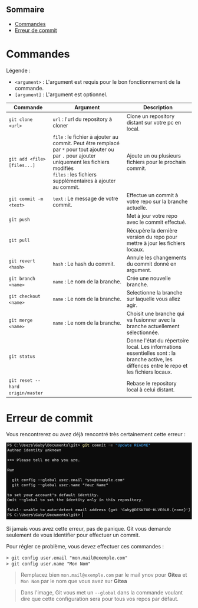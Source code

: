 ## Sommaire
- [Commandes](#commandes)
- [Erreur de commit](#erreur-de-commit)

# Commandes
Légende :
- `<argument>` : L'argument est requis pour le bon fonctionnement de la commande.
- `[argument]` : L'argument est optionnel.

| Commande | Argument | Description |
| -------- | -------- | ----------- |
| `git clone <url>` | `url` : l'url du repository à cloner | Clone un repository distant sur votre pc en local. |
| `git add <file> [files...]` | `file` : le fichier à ajouter au commit. Peut être remplacé par `*` pour tout ajouter ou par `.` pour ajouter uniquement les fichiers modifiés<br />`files` : les fichiers supplémentaires à ajouter au commit. | Ajoute un ou plusieurs fichiers pour le prochain commit. |
| `git commit -m <text>` | `text` : Le message de votre commit. | Effectue un commit à votre repo sur la branche actuelle. |
| `git push` | | Met à jour votre repo avec le commit effectué. |
| `git pull` | | Récupère la dernière version du repo pour mettre à jour les fichiers locaux. |
| `git revert <hash>` | `hash` : Le hash du commit. | Annule les changements du commit donné en argument.|
| `git branch <name>` | `name` : Le nom de la branche. | Crée une nouvelle branche. |
| `git checkout <name>` | `name` : Le nom de la branche. | Selectionne la branche sur laquelle vous allez agir. |
| `git merge <name>` | `name` : Le nom de la branche. | Choisit une branche qui va fusionner avec la branche actuellement sélectionnée. |
| `git status` | | Donne l'état du répertoire local. Les informations essentielles sont : la branche active, les diffences entre le repo et les fichiers locaux. |
| `git reset --hard origin/master` | | Rebase le repository local à celui distant. |

# Erreur de commit

Vous rencontrerez ou avez déjà rencontré très certainement cette erreur :

![](../images/config_error.png)

Si jamais vous avez cette erreur, pas de panique. Git vous demande seulement de vous identifier pour effectuer un commit.

Pour régler ce problème, vous devez effectuer ces commandes :
```shell
> git config user.email "mon.mail@exemple.com"
> git config user.name "Mon Nom"
```
> Remplacez bien `mon.mail@exemple.com` par le mail ynov pour **Gitea** et `Mon Nom` par le nom que vous avez sur **Gitea**

> Dans l'image, Git vous met un `--global` dans la commande voulant dire que cette configuration sera pour tous vos repos par défaut.